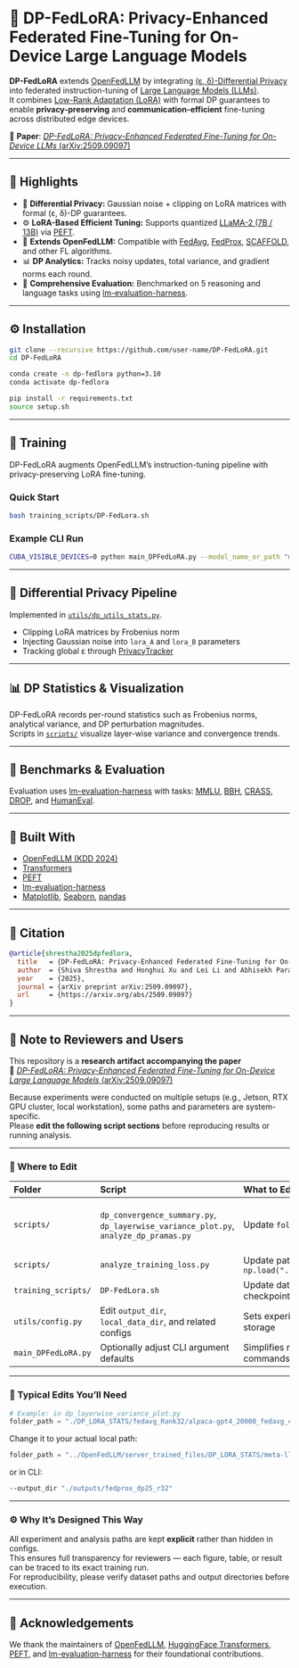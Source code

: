 
# 🧠 DP-FedLoRA: Privacy-Enhanced Federated Fine-Tuning for On-Device Large Language Models

**DP-FedLoRA** extends [OpenFedLLM](https://github.com/rui-ye/OpenFedLLM) by integrating [(ε, δ)-Differential Privacy](https://en.wikipedia.org/wiki/Differential_privacy) into federated instruction-tuning of [Large Language Models (LLMs)](https://huggingface.co/models).  
It combines [Low-Rank Adaptation (LoRA)](https://arxiv.org/abs/2106.09685) with formal DP guarantees to enable **privacy-preserving** and **communication-efficient** fine-tuning across distributed edge devices.

📄 **Paper**: [_DP-FedLoRA: Privacy-Enhanced Federated Fine-Tuning for On-Device LLMs_ (arXiv:2509.09097)](https://arxiv.org/abs/2509.09097)

---

## 🌟 Highlights

- 🔐 **Differential Privacy:** Gaussian noise + clipping on LoRA matrices with formal (ε, δ)-DP guarantees.  
- ⚙️ **LoRA-Based Efficient Tuning:** Supports quantized [LLaMA-2 (7B / 13B)](https://ai.meta.com/llama/) via [PEFT](https://github.com/huggingface/peft).  
- 🔄 **Extends OpenFedLLM:** Compatible with [FedAvg](https://arxiv.org/abs/1602.05629), [FedProx](https://arxiv.org/abs/1812.06127), [SCAFFOLD](https://arxiv.org/abs/1910.06378), and other FL algorithms.  
- 📊 **DP Analytics:** Tracks noisy updates, total variance, and gradient norms each round.  
- 🧪 **Comprehensive Evaluation:** Benchmarked on 5 reasoning and language tasks using [lm-evaluation-harness](https://github.com/EleutherAI/lm-evaluation-harness).

---

## ⚙️ Installation

```bash
git clone --recursive https://github.com/user-name/DP-FedLoRA.git
cd DP-FedLoRA

conda create -n dp-fedlora python=3.10
conda activate dp-fedlora

pip install -r requirements.txt
source setup.sh
```

---

## 🚀 Training

DP-FedLoRA augments OpenFedLLM’s instruction-tuning pipeline with privacy-preserving LoRA fine-tuning.

### Quick Start

```bash
bash training_scripts/DP-FedLora.sh
```

### Example CLI Run

```bash
CUDA_VISIBLE_DEVICES=0 python main_DPFedLoRA.py --model_name_or_path "meta-llama/Llama-2-7b-hf" --dataset_name "vicgalle/alpaca-gpt4" --dataset_sample 20000 --fed_alg "fedavg" --num_clients 20 --sample_clients 2 --num_rounds 200 --max_steps 10 --batch_size 16 --gradient_accumulation_steps 1 --seq_length 512 --peft_lora_r 32 --peft_lora_alpha 64 --use_peft --load_in_8bit --enable_dp --dp_epsilon 25.0 --dp_delta 1e-5 --dp_clip_norm 0.1 --output_dir "./output" --template "alpaca"
```

---

## 🔐 Differential Privacy Pipeline

Implemented in [`utils/dp_utils_stats.py`](./utils/dp_utils_stats.py).

- Clipping LoRA matrices by Frobenius norm  
- Injecting Gaussian noise into `lora_A` and `lora_B` parameters  
- Tracking global ε through [PrivacyTracker](https://github.com/facebookresearch/opacus)

---

## 📊 DP Statistics & Visualization

DP-FedLoRA records per-round statistics such as Frobenius norms, analytical variance, and DP perturbation magnitudes.  
Scripts in [`scripts/`](./scripts) visualize layer-wise variance and convergence trends.

---

## 🧪 Benchmarks & Evaluation

Evaluation uses [lm-evaluation-harness](https://github.com/EleutherAI/lm-evaluation-harness) with tasks: [MMLU](https://huggingface.co/datasets/cais/mmlu), [BBH](https://github.com/google/BIG-bench), [CRASS](https://huggingface.co/datasets), [DROP](https://rajpurkar.github.io/SQuAD-explorer/), and [HumanEval](https://github.com/openai/human-eval).

---

## 🧩 Built With

- [OpenFedLLM (KDD 2024)](https://github.com/rui-ye/OpenFedLLM)  
- [Transformers](https://github.com/huggingface/transformers)  
- [PEFT](https://github.com/huggingface/peft)  
- [lm-evaluation-harness](https://github.com/EleutherAI/lm-evaluation-harness)  
- [Matplotlib](https://matplotlib.org/), [Seaborn](https://seaborn.pydata.org/), [pandas](https://pandas.pydata.org/)  

---

## 🧾 Citation

```bibtex
@article{shrestha2025dpfedlora,
  title   = {DP-FedLoRA: Privacy-Enhanced Federated Fine-Tuning for On-Device Large Language Models},
  author  = {Shiva Shrestha and Honghui Xu and Lei Li and Abhisekh Parakh},
  year    = {2025},
  journal = {arXiv preprint arXiv:2509.09097},
  url     = {https://arxiv.org/abs/2509.09097}
}
```

---

## 🧩 Note to Reviewers and Users

This repository is a **research artifact accompanying the paper**  
📄 [_DP-FedLoRA: Privacy-Enhanced Federated Fine-Tuning for On-Device Large Language Models_ (arXiv:2509.09097)](https://arxiv.org/abs/2509.09097)

Because experiments were conducted on multiple setups (e.g., Jetson, RTX GPU cluster, local workstation), some paths and parameters are system-specific.  
Please **edit the following script sections** before reproducing results or running analysis.

---

### 🔧 Where to Edit

| Folder | Script | What to Edit | Purpose |
|:--|:--|:--|:--|
| `scripts/` | `dp_convergence_summary.py`, `dp_layerwise_variance_plot.py`, `analyze_dp_pramas.py` | Update `folder_path` and `file_pattern` variables | Points to your local `DP_LORA_STATS/` experiment folder containing `dp_stats_round_*.csv` |
| `scripts/` | `analyze_training_loss.py` | Update path in `np.load("../OpenFedLLM/server_trained_files/...")` | Path to your training loss `.npy` file |
| `training_scripts/` | `DP-FedLora.sh` | Update dataset path, output directory, and model checkpoint | Runs your fine-tuning configuration |
| `utils/config.py` | Edit `output_dir`, `local_data_dir`, and related configs | Sets experiment naming, logging, and dataset storage |
| `main_DPFedLoRA.py` | Optionally adjust CLI argument defaults | Simplifies running experiments without long CLI commands |

---

### 🧩 Typical Edits You’ll Need

```python
# Example: in dp_layerwise_variance_plot.py
folder_path = "./DP_LORA_STATS/fedavg_Rank32/alpaca-gpt4_20000_fedavg_c20s2_i10_b16a1_l512_r32a128_20250602153836/lora_stats/"
```

Change it to your actual local path:

```python
folder_path = "../OpenFedLLM/server_trained_files/DP_LORA_STATS/meta-llama/Llama-2-13b-hf_fedavg_Rank32/..."
```

or in CLI:

```bash
--output_dir "./outputs/fedprox_dp25_r32"
```

---

### ⚙️ Why It’s Designed This Way

All experiment and analysis paths are kept **explicit** rather than hidden in configs.  
This ensures full transparency for reviewers — each figure, table, or result can be traced to its exact training run.  
For reproducibility, please verify dataset paths and output directories before execution.

---

## 🙏 Acknowledgements

We thank the maintainers of [OpenFedLLM](https://github.com/rui-ye/OpenFedLLM), [HuggingFace Transformers](https://github.com/huggingface/transformers), [PEFT](https://github.com/huggingface/peft), and [lm-evaluation-harness](https://github.com/EleutherAI/lm-evaluation-harness) for their foundational contributions.

